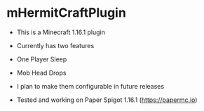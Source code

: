 # mHermitCraftPlugin
- This is a Minecraft 1.16.1 plugin
- Currently has two features

- One Player Sleep
- Mob Head Drops

- I plan to make them configurable in future releases

- Tested and working on Paper Spigot 1.16.1 (https://papermc.io)

